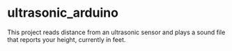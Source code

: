 # ultrasonic_arduino
This project reads distance from an ultrasonic sensor and plays a sound file that reports your height, currently in feet.
